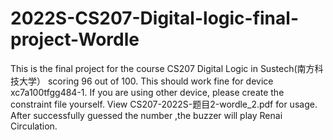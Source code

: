 # 2022S-CS207-Digital-logic-final-project-Wordle
This is the final project for the course CS207 Digital Logic in Sustech(南方科技大学） scoring 96 out of 100. This should work fine for device xc7a100tfgg484-1. If you are using other device, please create the constraint file yourself.
View CS207-2022S-题目2-wordle_2.pdf for usage. 
After successfully guessed the number ,the buzzer will play Renai Circulation.
